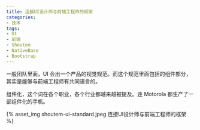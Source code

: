 ```yaml
---
title: 连接UI设计师与前端工程师的框架
categories:
- 技术
tags:
- UI
- 前端
- Shoutem
- NativeBase
- Bootstrap
---
```


一般团队里面，UI 会出一个产品的视觉规范。而这个规范里面包括的组件部分，其实是能够与前端工程师有共同语言的。

组件化，这个词在各个职业，各个行业都越来越被提及。连 Motorola 都生产了一部组件化的手机。

{% asset_img shoutem-ui-standard.jpeg 连接UI设计师与前端工程师的框架 %}

